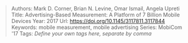 > Authors: Mark D. Corner, Brian N. Levine, Omar Ismail, Angela Upreti
> Title: Advertising-Based Measurement: A Platform of 7 Billion Mobile Devices
> Year: 2017
> Url: https://doi.org/10.1145/3117811.3117844
> Keywords: mobile measurement, mobile advertising
> Series: MobiCom '17
> Tags: *Define your own tags here, separate by comma*